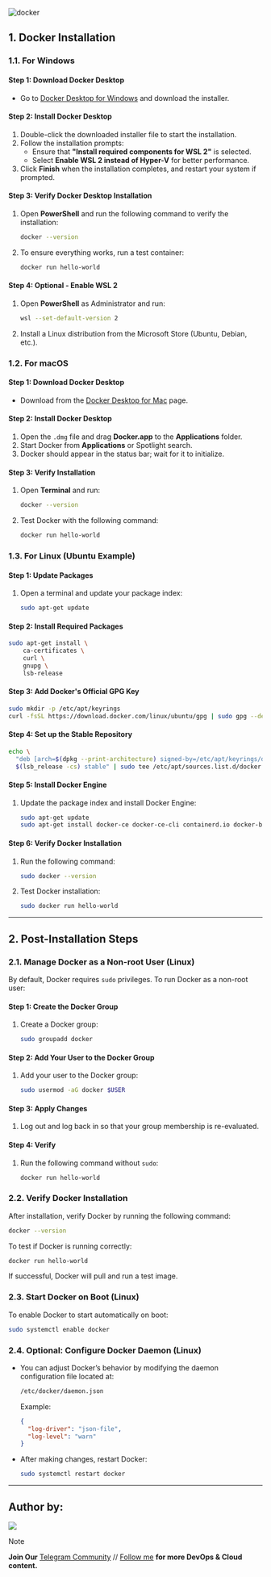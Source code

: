 ![docker](https://vpsie.com/wp-content/uploads/2021/08/Install-Docker-on-linux-And-Windows.png)

## **1. Docker Installation**

### **1.1. For Windows**

#### **Step 1: Download Docker Desktop**

- Go to [Docker Desktop for Windows](https://www.docker.com/products/docker-desktop) and download the installer.

#### **Step 2: Install Docker Desktop**

1. Double-click the downloaded installer file to start the installation.
2. Follow the installation prompts:
   - Ensure that **"Install required components for WSL 2"** is selected.
   - Select **Enable WSL 2 instead of Hyper-V** for better performance.
3. Click **Finish** when the installation completes, and restart your system if prompted.

#### **Step 3: Verify Docker Desktop Installation**

1. Open **PowerShell** and run the following command to verify the installation:

   ```bash
   docker --version
   ```

2. To ensure everything works, run a test container:

   ```bash
   docker run hello-world
   ```

#### **Step 4: Optional - Enable WSL 2**

1. Open **PowerShell** as Administrator and run:

   ```bash
   wsl --set-default-version 2
   ```

2. Install a Linux distribution from the Microsoft Store (Ubuntu, Debian, etc.).

### **1.2. For macOS**

#### **Step 1: Download Docker Desktop**

- Download from the [Docker Desktop for Mac](https://www.docker.com/products/docker-desktop) page.

#### **Step 2: Install Docker Desktop**

1. Open the `.dmg` file and drag **Docker.app** to the **Applications** folder.
2. Start Docker from **Applications** or Spotlight search.
3. Docker should appear in the status bar; wait for it to initialize.

#### **Step 3: Verify Installation**

1. Open **Terminal** and run:

   ```bash
   docker --version
   ```

2. Test Docker with the following command:

   ```bash
   docker run hello-world
   ```

### **1.3. For Linux (Ubuntu Example)**

#### **Step 1: Update Packages**

1. Open a terminal and update your package index:

   ```bash
   sudo apt-get update
   ```

#### **Step 2: Install Required Packages**

```bash
sudo apt-get install \
    ca-certificates \
    curl \
    gnupg \
    lsb-release
```

#### **Step 3: Add Docker's Official GPG Key**

```bash
sudo mkdir -p /etc/apt/keyrings
curl -fsSL https://download.docker.com/linux/ubuntu/gpg | sudo gpg --dearmor -o /etc/apt/keyrings/docker.gpg
```

#### **Step 4: Set up the Stable Repository**

```bash
echo \
  "deb [arch=$(dpkg --print-architecture) signed-by=/etc/apt/keyrings/docker.gpg] https://download.docker.com/linux/ubuntu \
  $(lsb_release -cs) stable" | sudo tee /etc/apt/sources.list.d/docker.list > /dev/null
```

#### **Step 5: Install Docker Engine**

1. Update the package index and install Docker Engine:

   ```bash
   sudo apt-get update
   sudo apt-get install docker-ce docker-ce-cli containerd.io docker-buildx-plugin docker-compose-plugin
   ```

#### **Step 6: Verify Docker Installation**

1. Run the following command:

   ```bash
   sudo docker --version
   ```

2. Test Docker installation:

   ```bash
   sudo docker run hello-world
   ```

---

## **2. Post-Installation Steps**

### **2.1. Manage Docker as a Non-root User (Linux)**

By default, Docker requires `sudo` privileges. To run Docker as a non-root user:

#### **Step 1: Create the Docker Group**

1. Create a Docker group:

   ```bash
   sudo groupadd docker
   ```

#### **Step 2: Add Your User to the Docker Group**

1. Add your user to the Docker group:

   ```bash
   sudo usermod -aG docker $USER
   ```

#### **Step 3: Apply Changes**

1. Log out and log back in so that your group membership is re-evaluated.

#### **Step 4: Verify**

1. Run the following command without `sudo`:

   ```bash
   docker run hello-world
   ```

### **2.2. Verify Docker Installation**

After installation, verify Docker by running the following command:

```bash
docker --version
```

To test if Docker is running correctly:

```bash
docker run hello-world
```

If successful, Docker will pull and run a test image.

### **2.3. Start Docker on Boot (Linux)**

To enable Docker to start automatically on boot:

```bash
sudo systemctl enable docker
```

### **2.4. Optional: Configure Docker Daemon (Linux)**

- You can adjust Docker’s behavior by modifying the daemon configuration file located at:

  ```bash
  /etc/docker/daemon.json
  ```

  Example:

  ```json
  {
    "log-driver": "json-file",
    "log-level": "warn"
  }
  ```

- After making changes, restart Docker:

  ```bash
  sudo systemctl restart docker
  ```

---

## **Author by:**

![](https://imgur.com/2j6Aoyl.png)

> [!NOTE]
> **Join Our** [Telegram Community](https://t.me/prodevopsguy) // [Follow me](https://github.com/NotHarshhaa) **for more DevOps & Cloud content.**
